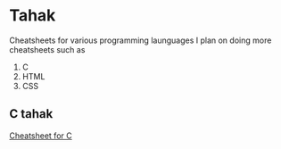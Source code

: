 # Tahak
Cheatsheets for various programming launguages
I plan on doing more cheatsheets such as
1. C
2. HTML
3. CSS
## C tahak
[Cheatsheet for C](https://github.com/Mavin01/Tahak/blob/master/C%20tahak.docx)
